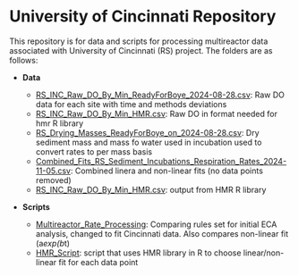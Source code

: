 # University of Cincinnati Repository

This repository is for data and scripts for processing multireactor data associated with University of Cincinnati (RS) project. The folders are as follows:

  - **Data**
    - [RS_INC_Raw_DO_By_Min_ReadyForBoye_2024-08-28.csv](https://github.com/WHONDRS-Hub/Cincinnati_Multireactor_Respiration/blob/main/Data/RS_INC_Raw_DO_By_Min_ReadyForBoye_2024-08-28.csv): Raw DO data for each site with time and methods deviations
    - [RS_INC_Raw_DO_By_Min_HMR.csv](https://github.com/WHONDRS-Hub/Cincinnati_Multireactor_Respiration/blob/main/Data/RS_INC_Raw_DO_By_Min_HMR.csv): Raw DO in format needed for hmr R library
    - [RS_Drying_Masses_ReadyForBoye_on_2024-08-28.csv](https://github.com/WHONDRS-Hub/Cincinnati_Multireactor_Respiration/blob/main/Data/RS_Drying_Masses_ReadyForBoye_on_2024-08-28.csv): Dry sediment mass and mass fo water used in incubation used to convert rates to per mass basis
    - [Combined_Fits_RS_Sediment_Incubations_Respiration_Rates_2024-11-05.csv](https://github.com/WHONDRS-Hub/Cincinnati_Multireactor_Respiration/blob/main/Data/Combined_Fits_RS_Sediment_Incubations_Respiration_Rates_2024-11-05.csv): Combined linera and non-linear fits (no data points removed)
    - [RS_INC_Raw_DO_By_Min_HMR.csv](https://github.com/WHONDRS-Hub/Cincinnati_Multireactor_Respiration/blob/main/Data/HMR%20-%20RS_INC_Raw_DO_By_Min_HMR.csv): output from HMR R library
  
  - **Scripts**
    - [Multireactor_Rate_Processing](https://github.com/WHONDRS-Hub/Cincinnati_Multireactor_Respiration/blob/main/Scripts/Multireactor_Rate_Processing.Rmd): Comparing rules set for initial ECA analysis, changed to fit Cincinnati data. Also compares non-linear fit (a*exp(b*t)
    - [HMR_Script](https://github.com/WHONDRS-Hub/Cincinnati_Multireactor_Respiration/blob/main/Scripts/HMR_Script.R): script that uses HMR library in R to choose linear/non-linear fit for each data point



